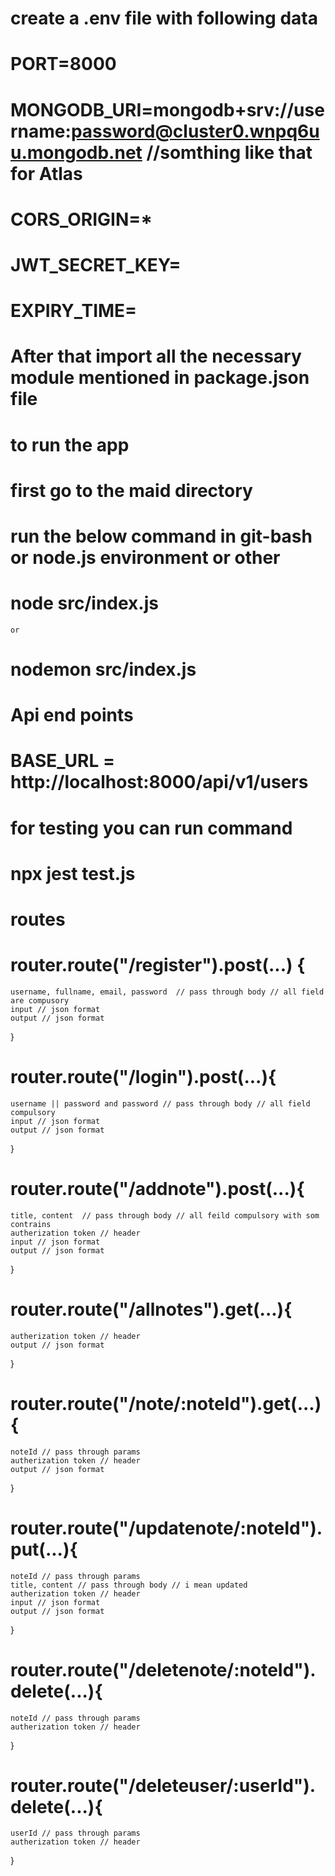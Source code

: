 


# create a .env file with following data 
# PORT=8000
# MONGODB_URI=mongodb+srv://username:password@cluster0.wnpq6uu.mongodb.net //somthing like that for Atlas
# CORS_ORIGIN=*
# JWT_SECRET_KEY=
# EXPIRY_TIME=


# After that import all the necessary module mentioned in package.json file

# to run the app
# first go to the maid directory
# run the below command in git-bash or node.js environment or other  
# node src/index.js
    or 
# nodemon src/index.js

# Api end points 

# BASE_URL = http://localhost:8000/api/v1/users

# for testing you can run command 
# npx jest test.js

# routes

# router.route("/register").post(...)  {
    username, fullname, email, password  // pass through body // all field are compusory
    input // json format
    output // json format
}

# router.route("/login").post(...){
    username || password and password // pass through body // all field compulsory
    input // json format
    output // json format
}

# router.route("/addnote").post(...){
    title, content  // pass through body // all feild compulsory with som contrains
    autherization token // header
    input // json format
    output // json format

}

# router.route("/allnotes").get(...){
    autherization token // header
    output // json format

}

# router.route("/note/:noteId").get(...){
    noteId // pass through params 
    autherization token // header
    output // json format

}

# router.route("/updatenote/:noteId").put(...){
    noteId // pass through params
    title, content // pass through body // i mean updated
    autherization token // header
    input // json format
    output // json format
}

# router.route("/deletenote/:noteId").delete(...){
    noteId // pass through params
    autherization token // header
}


# router.route("/deleteuser/:userId").delete(...){
    userId // pass through params
    autherization token // header
}




